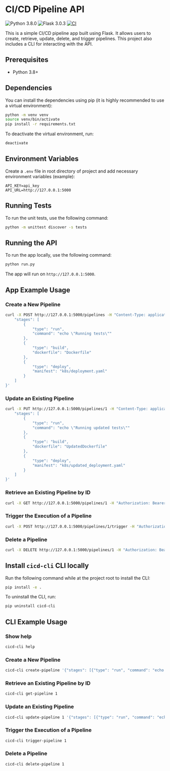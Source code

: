 # CI/CD Pipeline API
![Python 3.8.0](https://img.shields.io/badge/Python-3.8.0-green.svg)
![Flask 3.0.3](https://img.shields.io/badge/Flask-3.0.3-blue.svg)
[![CI](https://github.com/gtroshin/pipeline-api/actions/workflows/ci.yml/badge.svg)](https://github.com/gtroshin/pipeline-api/actions/workflows/ci.yml)

This is a simple CI/CD pipeline app built using Flask. It allows users to create, retrieve, update, delete, and trigger pipelines. This project also includes a CLI for interacting with the API.

## Prerequisites

- Python 3.8+

## Dependencies

You can install the dependencies using pip (it is highly recommended to use a virtual environment):

```bash
python -m venv venv
source venv/bin/activate
pip install -r requirements.txt
```

To deactivate the virtual environment, run:

```bash
deactivate
```

## Environment Variables

Create a `.env` file in root directory of project and add necessary environment variables (example):

```plaintext
API_KEY=api_key
API_URL=http://127.0.0.1:5000
```

## Running Tests

To run the unit tests, use the following command:

```bash
python -m unittest discover -s tests
```

## Running the API

To run the app locally, use the following command:

```bash
python run.py
```

The app will run on `http://127.0.0.1:5000`.

## App Example Usage

### Create a New Pipeline

```bash
curl -X POST http://127.0.0.1:5000/pipelines -H "Content-Type: application/json" -H "Authorization: Bearer api_key" -d '{
    "stages": [
        {
            "type": "run",
            "command": "echo \"Running tests\""
        },
        {
            "type": "build",
            "dockerfile": "Dockerfile"
        },
        {
            "type": "deploy",
            "manifest": "k8s/deployment.yaml"
        }
    ]
}'
```

### Update an Existing Pipeline

```bash
curl -X PUT http://127.0.0.1:5000/pipelines/1 -H "Content-Type: application/json" -H "Authorization: Bearer api_key" -d '{
    "stages": [
        {
            "type": "run",
            "command": "echo \"Running updated tests\""
        },
        {
            "type": "build",
            "dockerfile": "UpdatedDockerfile"
        },
        {
            "type": "deploy",
            "manifest": "k8s/updated_deployment.yaml"
        }
    ]
}'
```

### Retrieve an Existing Pipeline by ID

```bash
curl -X GET http://127.0.0.1:5000/pipelines/1 -H "Authorization: Bearer api_key"
```

### Trigger the Execution of a Pipeline

```bash
curl -X POST http://127.0.0.1:5000/pipelines/1/trigger -H "Authorization: Bearer api_key"
```

### Delete a Pipeline

```bash
curl -X DELETE http://127.0.0.1:5000/pipelines/1 -H "Authorization: Bearer api_key"
```

## Install `cicd-cli` CLI locally

Run the following command while at the project root to install the CLI:

```bash
pip install -e .
```

To uninstall the CLI, run:

```bash
pip uninstall cicd-cli
```

## CLI Example Usage

### Show help

```bash
cicd-cli help
```

### Create a New Pipeline

```bash
cicd-cli create-pipeline '{"stages": [{"type": "run", "command": "echo \"Running tests\""}, {"type": "build", "dockerfile": "Dockerfile"}, {"type": "deploy", "manifest": "k8s/deployment.yaml"}]}'
```

### Retrieve an Existing Pipeline by ID

```bash
cicd-cli get-pipeline 1
```

### Update an Existing Pipeline

```bash
cicd-cli update-pipeline 1 '{"stages": [{"type": "run", "command": "echo \"Running updated tests\""}, {"type": "build", "dockerfile": "UpdatedDockerfile"}, {"type": "deploy", "manifest": "k8s/updated_deployment.yaml"}]}'
```

### Trigger the Execution of a Pipeline

```bash
cicd-cli trigger-pipeline 1
```

### Delete a Pipeline

```bash
cicd-cli delete-pipeline 1
```
